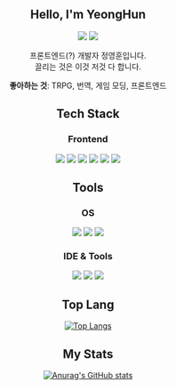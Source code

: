 <div align="center">

## Hello, I'm YeongHun

<a href="https://wandering-bear.tistory.com/" target="_blank"><img src="https://img.shields.io/badge/tistory-FF5722?style=for-the-badge&logo=Blogger&logoColor=white"/></a>
<a href="mailto:gohan9511@gmail.com" target="_blank"><img src="https://img.shields.io/badge/gohan9511@gmail.com-EA4335?style=for-the-badge&logo=Gmail&logoColor=white"/></a>

프론트엔드(?) 개발자 정영훈입니다.  
끌리는 것은 이것 저것 다 합니다.

**좋아하는 것**: TRPG, 번역, 게임 모딩, 프론트엔드

## Tech Stack

### Frontend
<img src="https://img.shields.io/badge/TypeScript-3178C6?style=for-the-badge&logo=typescript&logoColor=white"/>
<img src="https://img.shields.io/badge/CSS3-1572B6?style=for-the-badge&logo=css3&logoColor=white"/>
<img src="https://img.shields.io/badge/HTML5-E34F26?style=for-the-badge&logo=html5&logoColor=white"/>
<img src="https://img.shields.io/badge/JavaScript-F7DF1E?style=for-the-badge&logo=javascript&logoColor=black"/>
<img src="https://img.shields.io/badge/React-61DAFB?style=for-the-badge&logo=react&logoColor=black"/>
<img src="https://img.shields.io/badge/Next.js-000000?style=for-the-badge&logo=next.js&logoColor=white"/>

## Tools

### OS
<img src="https://img.shields.io/badge/Windows%2010-0078D6?style=for-the-badge&logo=Windows&logoColor=white"/>
<img src="https://img.shields.io/badge/macOS%20Sequoia-000000?style=for-the-badge&logo=Apple&logoColor=white"/>
<img src="https://img.shields.io/badge/Ubuntu%2022.04-E95420?style=for-the-badge&logo=Ubuntu&logoColor=white"/>

### IDE & Tools
<img src="https://img.shields.io/badge/VSCode-007ACC?style=for-the-badge&logo=Visual%20Studio%20Code&logoColor=white"/>
<img src="https://img.shields.io/badge/Notion-000000?style=for-the-badge&logo=Notion&logoColor=white"/>
<img src="https://img.shields.io/badge/Postman-FF6C37?style=for-the-badge&logo=Postman&logoColor=white"/>

## Top Lang
[![Top Langs](https://github-readme-stats.vercel.app/api/top-langs/?username=clorose&langs_count=8)](https://github.com/clorose/github-readme-stats)

## My Stats
[![Anurag's GitHub stats](https://github-readme-stats.vercel.app/api?username=clorose)](https://github.com/clorose/github-readme-stats)

</div>
